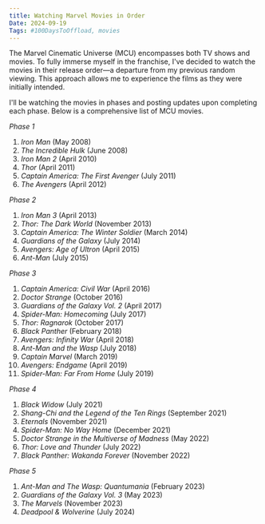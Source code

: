 ```yaml
---
title: Watching Marvel Movies in Order
Date: 2024-09-19
Tags: #100DaysToOffload, movies
---
```


The Marvel Cinematic Universe (MCU) encompasses both TV shows and movies. To fully immerse myself in the franchise, I've decided to watch the movies in their release order—a departure from my previous random viewing. This approach allows me to experience the films as they were initially intended.


I'll be watching the movies in phases and posting updates upon completing each phase. Below is a comprehensive list of MCU movies.


*Phase 1*

1. *Iron Man* (May 2008)
2. *The Incredible Hulk* (June 2008)
3. *Iron Man 2* (April 2010)
4. *Thor* (April 2011)
5. *Captain America: The First Avenger* (July 2011)
6. *The Avengers* (April 2012)


*Phase 2*

1. *Iron Man 3* (April 2013)
2. *Thor: The Dark World* (November 2013)
3. *Captain America: The Winter Soldier* (March 2014)
4. *Guardians of the Galaxy* (July 2014)
5. *Avengers: Age of Ultron* (April 2015)
6. *Ant-Man* (July 2015)


*Phase 3*

1. *Captain America: Civil War* (April 2016)
2. *Doctor Strange* (October 2016)
3. *Guardians of the Galaxy Vol. 2* (April 2017)
4. *Spider-Man: Homecoming* (July 2017)
5. *Thor: Ragnarok* (October 2017)
6. *Black Panther* (February 2018)
7. *Avengers: Infinity War* (April 2018)
8. *Ant-Man and the Wasp* (July 2018)
9. *Captain Marvel* (March 2019)
10. *Avengers: Endgame* (April 2019)
11. *Spider-Man: Far From Home* (July 2019)


*Phase 4*

1. *Black Widow* (July 2021)
2. *Shang-Chi and the Legend of the Ten Rings* (September 2021)
3. *Eternals* (November 2021)
4. *Spider-Man: No Way Home* (December 2021)
5. *Doctor Strange in the Multiverse of Madness* (May 2022)
6. *Thor: Love and Thunder* (July 2022)
7. *Black Panther: Wakanda Forever* (November 2022)


*Phase 5*

1. *Ant-Man and The Wasp: Quantumania* (February 2023)
2. *Guardians of the Galaxy Vol. 3* (May 2023)
3. *The Marvels* (November 2023)
4. *Deadpool & Wolverine* (July 2024)

